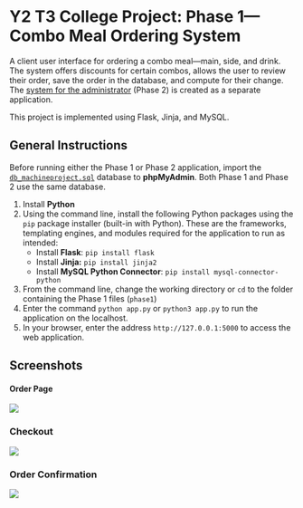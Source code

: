 # Y2 T3 College Project: Phase 1—Combo Meal Ordering System

A client user interface for ordering a combo meal—main, side, and drink. The system offers discounts for certain combos, allows the user to review their order, save the order in the database, and compute for their change. The [system for the administrator](https://github.com/ronnparcia/foodcombo-admin-ui) (Phase 2) is created as a separate application.

This project is implemented using Flask, Jinja, and MySQL.

## General Instructions

Before running either the Phase 1 or Phase 2 application, import the [`db_machineproject.sql`](https://github.com/ronnparcia/foodcombo-admin-ui/blob/main/sql/db_machineproj.sql) database to **phpMyAdmin**. Both Phase 1 and Phase 2 use the same database.

1. Install **Python**
2. Using the command line, install the following Python packages using the  `pip`  package installer (built-in with Python). These are the frameworks, templating engines, and modules required for the application to run as intended:
   - Install **Flask**: `pip install flask`
   - Install **Jinja:** `pip install jinja2`
   - Install **MySQL Python Connector**: `pip install mysql-connector-python`
1. From the command line, change the working directory or `cd` to the folder containing the Phase 1 files (`phase1`)
2. Enter the command `python app.py` or `python3 app.py` to run the application on the localhost.
3. In your browser, enter the address `http://127.0.0.1:5000` to access the web application.

## Screenshots

#### Order Page
![](https://i.imgur.com/SVOod1M.png)

### Checkout
![](https://i.imgur.com/P8ICSlR.png)

### Order Confirmation
![](https://i.imgur.com/5AvB5kE.png)





